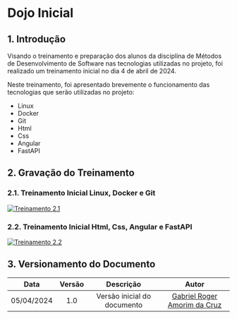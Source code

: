 # Dojo Inicial

## 1. Introdução

Visando o treinamento e preparação dos alunos da disciplina de Métodos de Desenvolvimento de Software nas tecnologias utilizadas no projeto, foi realizado um treinamento inicial no dia 4 de abril de 2024.

Neste treinamento, foi apresentado brevemente o funcionamento das tecnologias que serão utilizadas no projeto: 
* Linux
* Docker
* Git
* Html
* Css
* Angular
* FastAPI

## 2. Gravação do Treinamento

### 2.1. Treinamento Inicial Linux, Docker e Git

[![Treinamento 2.1](https://img.youtube.com/vi/soGV7i6mD1U/0.jpg)](https://www.youtube.com/watch?v=soGV7i6mD1U)

### 2.2. Treinamento Inicial Html, Css, Angular e FastAPI

[![Treinamento 2.2](https://img.youtube.com/vi/rWX1IPWtppw/0.jpg)](https://www.youtube.com/watch?v=rWX1IPWtppw)

## 3. Versionamento do Documento

| Data | Versão | Descrição | Autor |
| :-----: | :-------------: | :---------------: | :-: |
| 05/04/2024 | 1.0 | Versão inicial do documento | [Gabriel Roger Amorim da Cruz](https://github.com/GabrielRoger07) |